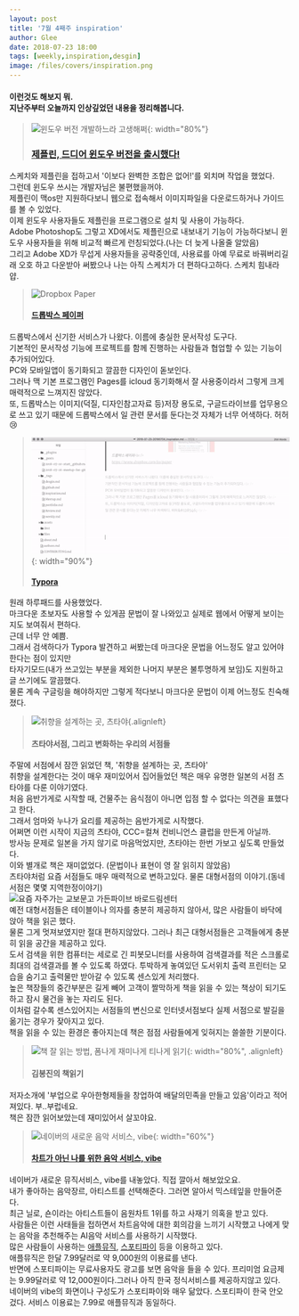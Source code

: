 ```yaml
---
layout: post
title: '7월 4째주 inspiration'
author: Glee
date: 2018-07-23 18:00
tags: [weekly,inspiration,desgin]
image: /files/covers/inspiration.png
---
```


####	이런것도 해보지 뭐.<br />지난주부터 오늘까지 인상깊었던 내용을 정리해봅니다.<br />



> ![윈도우 버전 개발하느라 고생해쩌](https://cdn-images-1.medium.com/max/1600/1*TG6a1Z-oWvzQFiIQAXVFHg@2x.png){: width="80%"}
>
> ###  **[제플린, 드디어 윈도우 버전을 출시했다!](https://blog.zeplin.io/zeplin-adobe-xd-cc-integration-now-on-windows-78cfa704a3ab)**<br />

스케치와 제플린을 접하고서 '이보다 완벽한 조합은 없어!'를 외치며 작업을 했었다.<br />그런데 윈도우 쓰시는 개발자님은 불편했을꺼야.<br />제플린이 맥os만 지원하다보니 웹으로 접속해서 이미지파일을 다운로드하거나 가이드를 볼 수 있었다. <br />이제 윈도우 사용자들도 제플린을 프로그램으로 설치 및 사용이 가능하다.<br />Adobe Photoshop도 그렇고 XD에서도 제플린으로 내보내기 기능이 가능하다보니 윈도우 사용자들을 위해 비교적 빠르게 런칭되었다.(나는 더 늦게 나올줄 알았음)<br />그리고 Adobe XD가 무섭게 사용자들을 공략중인데, 사용료를 아예 무료로 바꿔버리길래 오호 하고 다운받아 써봤으나 나는 아직 스케치가 더 편하다고하다. 스케치 힘내라 얍.







> ![Dropbox Paper](https://is4-ssl.mzstatic.com/image/thumb/Purple115/v4/90/44/6c/90446cbf-346b-273d-4aec-ddb700e4f8b4/mzl.bsngnpcy.png/230x0w.jpg)
>
> #### [드롭박스 페이퍼](https://www.dropbox.com/ko/paper)<br />

드롭박스에서 신기한 서비스가 나왔다. 이름에 충실한 문서작성 도구다.<br />기본적인 문서작성 기능에 프로젝트를 함께 진행하는 사람들과 협업할 수 있는 기능이 추가되어있다.<br />PC와 모바일앱이 동기화되고 깔끔한 디자인이 돋보인다. <br />그러나 맥 기본 프로그램인 Pages를 icloud 동기화해서 잘 사용중이라서 그렇게 크게 매력적으로 느껴지진 않았다.<br />또, 드롭박스는 이미지(덕질, 디자인참고자료 등)저장 용도로, 구글드라이브를 업무용으로 쓰고 있기 때문에 드롭박스에서 일 관련 문서를 둔다는것 자체가 너무 어색하다. 허허&#128546;<br />









> ![깔끔하고 너무 예뻐!](/files/typora.gif){: width="90%"}<br />
>
> ####  [Typora](https://typora.io/)

원래 하루패드를 사용했었다.<br />마크다운 초보자도 사용할 수 있게끔 문법이 잘 나와있고 실제로 웹에서 어떻게 보이는지도 보여줘서 편하다.<br />근데 너무 안 예쁨.<br />그래서 검색하다가 Typora 발견하고 써봤는데 마크다운 문법을 어느정도 알고 있어야한다는 점이 있지만<br />타자기모드(내가 쓰고있는 부분을 제외한 나머지 부분은 불투명하게 보임)도 지원하고 글 쓰기에도 깔끔했다.<br />물론 계속 구글링을 해야하지만 그렇게 적다보니 마크다운 문법이 이제 어느정도 친숙해졌다.







> ![취향을 설계하는 곳, 츠타야](http://image.aladin.co.kr/product/12306/85/cover/k022531151_1.jpg){.alignleft}
>
> #### 츠타야서점, 그리고 변화하는 우리의 서점들

주말에 서점에서 잠깐 읽었던 책, '취향을 설계하는 곳, 츠타야'<br />취향을 설계한다는 것이 매우 재미있어서 집어들었던 책은 매우 유명한 일본의 서점 츠타야를 다룬 이야기였다.<br />처음 음반가게로 시작할 때, 건물주는 음식점이 아니면 입점 할 수 없다는 의견을 표했다고 한다.<br />그래서 엄마와 누나가 요리를 제공하는 음반가게로 시작했다.<br />어쩌면 이런 시작이 지금의 츠타야, CCC=컬쳐 컨비니언스 클럽을 만든게 아닐까.<br />방사능 문제로 일본을 가지 않기로 마음먹었지만, 츠타야는 한번 가보고 싶도록 만들었다.<br />이와 별개로 책은 재미없었다. (문법이나 표현이 영 잘 읽히지 않았음)<br />츠타야처럼 요즘 서점들도 매우 매력적으로 변하고있다. 물론 대형서점의 이야기.(동네서점은 몇몇 지역한정이야기)<br />![요즘 자주가는 교보문고 가든파이브 바로드림센터](http://image.kyobobook.co.kr/ink/images/storeinfo/photo/store_68_3.jpg)<br />예전 대형서점들은 테이블이나 의자를 충분히 제공하지 않아서, 많은 사람들이 바닥에 앉아 책을 읽곤 했다.<br />물론 그게 멋져보였지만 절대 편하지않았다. 그러나 최근 대형서점들은 고객들에게 충분히 읽을 공간을 제공하고 있다.<br />도서 검색을 위한 컴퓨터는 세로로 긴 피봇모니터를 사용하여 검색결과를 적은 스크롤로 최대의 검색결과를 볼 수 있도록 하였다. 투박하게 놓여있던 도서위치 출력 프린터는 모습을 숨기고 출력물만 받아갈 수 있도록 센스있게 처리했다.<br />높은 책장들의 중간부분은 길게 빼어 고객이 짤막하게 책을 읽을 수 있는 책상이 되기도 하고 잠시 물건을 놓는 자리도 된다.<br />이처럼 갈수록 센스있어지는 서점들의 변신으로 인터넷서점보다 실제 서점으로 발길을 옮기는 경우가 잦아지고 있다.<br />책을 읽을 수 있는 환경은 좋아지는데 책은 점점 사람들에게 잊혀지는 쓸쓸한 기분이다.











> ![책 잘 읽는 방법, 폼나게 재미나게 티나게 읽기](http://image.kyobobook.co.kr/images/book/xlarge/302/x9791187289302.jpg){: width="80%", .alignleft}
>
> 
>
> #### **김봉진의 책읽기**

저자소개에 '부업으로 우아한형제들을 창업하여 배달의민족을 만들고 있음'이라고 적어져있다. 부..부럽네요.<br />책은 잠깐 읽어보았는데 재미있어서 살꼬야요.







> ![네이버의 새로운 음악 서비스, vibe](https://ssl.pstatic.net/static/m/music/event/vibe/0617/img/img_phone.jpg){: width="60%"}
>
> #### [차트가 아닌 나를 위한 음악 서비스, vibe](https://vibe.naver.com/)

네이버가 새로운 뮤직서비스, vibe를 내놓았다. 직접 깔아서 해보았오요.<br />내가 좋아하는 음악장르, 아티스트를 선택해준다. 그러면 알아서 믹스테잎을 만들어준다.<br />최근 닐로, 숀이라는 아티스트들이 음원차트 1위를 하고 사재기 의혹을 받고 있다.<br />사람들은 이런 사태들을 접하면서 차트음악에 대한 회의감을 느끼기 시작했고 나에게 맞는 음악을 추천해주는 AI음악 서비스를 사용하기 시작했다.<br />많은 사람들이 사용하는 [애플뮤직](https://www.apple.com/kr/music/), [스포티파이](https://www.spotify.com/int/why-not-available/) 등을 이용하고 있다.<br />애플뮤직은 한달 7.99달러로 약 9,000원의 이용료를 낸다.<br />반면에 스포티파이는 무료사용자도 광고를 보면 음악을 들을 수 있다. 프리미엄 요금제는 9.99달러로 약 12,000원이다.그러나 아직 한국 정식서비스를 제공하지않고 있다.<br />네이버의 vibe의 화면이나 구성도가 스포티파이와 매우 닮았다. 스포티파이 한국 안오겄다. 서비스 이용료는 7.99로 애플뮤직과 동일하다.







